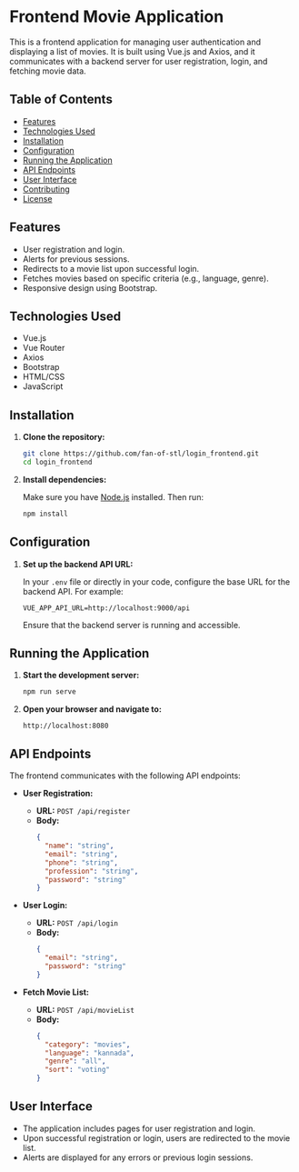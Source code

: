 # Frontend Movie Application

This is a frontend application for managing user authentication and displaying a list of movies. It is built using Vue.js and Axios, and it communicates with a backend server for user registration, login, and fetching movie data.

## Table of Contents

- [Features](#features)
- [Technologies Used](#technologies-used)
- [Installation](#installation)
- [Configuration](#configuration)
- [Running the Application](#running-the-application)
- [API Endpoints](#api-endpoints)
- [User Interface](#user-interface)
- [Contributing](#contributing)
- [License](#license)

## Features

- User registration and login.
- Alerts for previous sessions.
- Redirects to a movie list upon successful login.
- Fetches movies based on specific criteria (e.g., language, genre).
- Responsive design using Bootstrap.

## Technologies Used

- Vue.js
- Vue Router
- Axios
- Bootstrap
- HTML/CSS
- JavaScript

## Installation

1. **Clone the repository:**

   ```bash
   git clone https://github.com/fan-of-stl/login_frontend.git
   cd login_frontend
   ```

2. **Install dependencies:**

   Make sure you have [Node.js](https://nodejs.org/) installed. Then run:

   ```bash
   npm install
   ```

## Configuration

1. **Set up the backend API URL:**

   In your `.env` file or directly in your code, configure the base URL for the backend API. For example:

   ```env
   VUE_APP_API_URL=http://localhost:9000/api
   ```

   Ensure that the backend server is running and accessible.

## Running the Application

1. **Start the development server:**

   ```bash
   npm run serve
   ```

2. **Open your browser and navigate to:**

   ```
   http://localhost:8080
   ```

## API Endpoints

The frontend communicates with the following API endpoints:

- **User Registration:**
  - **URL:** `POST /api/register`
  - **Body:**
    ```json
    {
      "name": "string",
      "email": "string",
      "phone": "string",
      "profession": "string",
      "password": "string"
    }
    ```

- **User Login:**
  - **URL:** `POST /api/login`
  - **Body:**
    ```json
    {
      "email": "string",
      "password": "string"
    }
    ```

- **Fetch Movie List:**
  - **URL:** `POST /api/movieList`
  - **Body:**
    ```json
    {
      "category": "movies",
      "language": "kannada",
      "genre": "all",
      "sort": "voting"
    }
    ```

## User Interface

- The application includes pages for user registration and login.
- Upon successful registration or login, users are redirected to the movie list.
- Alerts are displayed for any errors or previous login sessions.

